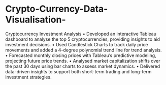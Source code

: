 # Crypto-Currency-Data-Visualisation-
Cryptocurrency Investment Analysis
• Developed an interactive Tableau dashboard to analyse the top 5 cryptocurrencies, providing insights to aid investment
decisions.
• Used Candlestick Charts to track daily price movements and added a 4-degree polynomial trend line for trend analysis.
• Forecasted monthly closing prices with Tableau’s predictive modeling, projecting future price trends.
• Analysed market capitalization shifts over the past 30 days using bar charts to assess market dynamics.
• Delivered data-driven insights to support both short-term trading and long-term investment strategies.
